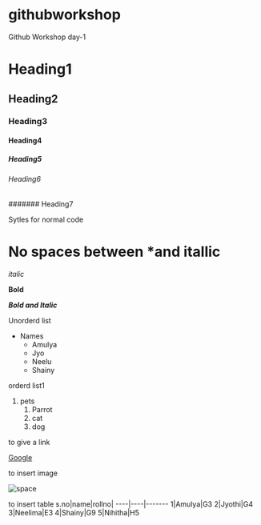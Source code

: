 # githubworkshop
Github Workshop day-1
# Heading1
## Heading2
### Heading3
#### Heading4
##### Heading5
###### Heading6
####### Heading7

Sytles for normal code

# No spaces between *and itallic

*italic*

**Bold**

***Bold and Italic***

Unorderd list

* Names
  * Amulya
  * Jyo
  * Neelu
  * Shainy
  
 orderd list1
 1. pets
    1. Parrot
    2. cat
    3. dog

to give a link

[Google](google.co.in)

to insert image

![space](https://images.news18.com/ibnlive/uploads/2021/07/1627207399_space-1600x1200.jpg)

to insert table
s.no|name|rollno|
----|----|-------
1|Amulya|G3
2|Jyothi|G4
3|Neelima|E3
4|Shainy|G9
5|Nihitha|H5

